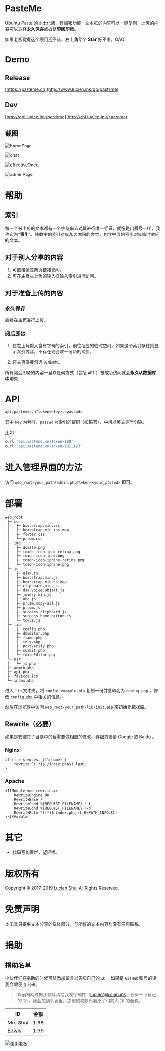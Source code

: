# PasteMe

Ubuntu Paste 的本土化版，有加密功能，文本框的内容可以一键复制，上传的内容可以选择**永久保存**或者是**即阅即焚**。

如果老板觉得这个项目还不错，右上角给个 **Star** 好不啦。QAQ

# Demo 

## Release

[https://pasteme.cn](http://www.lucien.ink/go/pasteme)

## Dev

[http://api.lucien.ink/pasteme](http://api.lucien.ink/pasteme)

## 截图

![homePage](https://github.com/LucienShui/gitcdn/blob/master/pasteme_home.png?raw=true)

![chat](https://github.com/LucienShui/gitcdn/blob/master/pasteme_chat.png?raw=true)

![effectiveOnce](https://github.com/LucienShui/gitcdn/blob/master/pasteme_read_once.png?raw=true)

![adminPage](https://github.com/LucienShui/gitcdn/blob/master/pasteme_admin.png?raw=true)

# 帮助

## 索引

每一个被上传的文本都有一个字符串去对其进行唯一标识，就像是门牌号一样，我称它为“**索引**”。纯数字的索引对应永久空间的文本，包含字母的索引对应临时空间的文本。

## 对于别人分享的内容

1. 可直接通过网页链接访问。
2. 可在主页左上角的输入框输入索引进行访问。

## 对于准备上传的内容

### 永久保存

直接在主页进行上传。

### 阅后即焚

1. 在左上角输入含有字母的索引，前往相应的临时空间，如果这个索引存在则显示索引内容，不存在则创建一份新的索引。

2. 在主页直接勾选 `阅后即焚`。

所有阅后即焚的内容一旦以任何方式（包括 `API` ）被成功访问就会**永久从数据库中消失**。

# API

```bash
api.pasteme.cn?token=<key>,<passwd>
```

其中 `key` 为索引，`passwd` 为索引的密码（如果有），中间以英文逗号分隔。

比如：

```bash
curl 'api.pasteme.cn?token=100'
curl 'api.pasteme.cn?token=101,123'
```

# 进入管理界面的方法

访问 `web_root/your_path/admin.php?token=<your_passwd>` 即可。

# 部署

```
web_root
 ├─ css
 │   ├─ bootstrap.min.css
 │   ├─ bootstrap.min.css.map
 │   ├─ footer.css
 │   └─ prism.css
 ├─ img
 │   ├─ donate.png
 │   ├─ touch-icon-ipad-retina.png
 │   ├─ touch-icon-ipad.png
 │   ├─ touch-icon-iphone-retina.png
 │   └─ touch-icon-iphone.png
 ├─ js
 │   ├─ ajax.js
 │   ├─ bootstrap.min.js
 │   ├─ bootstrap.min.js.map
 │   ├─ clipboard.min.js
 │   ├─ dao.voice.object.js
 │   ├─ jquery.min.js
 │   ├─ one.js
 │   ├─ prism.copy-all.js
 │   ├─ prism.js
 │   ├─ success.clipboard.js
 │   ├─ success.home.button.js
 │   └─ tools.js
 ├─ lib
 │   ├─ config.php
 │   ├─ dbEditor.php
 │   ├─ frame.php
 │   ├─ init.php
 │   ├─ postVerify.php
 │   ├─ submit.php
 │   └─ tableEditor.php
 └─ usr
 │   └─ js.php
 ├─ admin.php
 ├─ api.php
 ├─ favicon.ico
 └─ index.php

```

进入 `lib` 文件夹，将 `config.example.php` 复制一份并重命名为 `config.php` ，修改 `config.php` 中相关的信息。

然后在浏览器中访问 `web_root/your_path/lib/init.php` 来初始化数据库。

## Rewrite（必要）

如果是安装在子目录中的话需要做相应的修改，详细方法请 Google 或 Baidu 。

### Nginx

```
if (!-e $request_filename) {
    rewrite ^(.*)$ /index.php$1 last;
}
```

### Apache

```
<IfModule mod_rewrite.c>
    RewriteEngine On
    RewriteBase /
    RewriteCond %{REQUEST_FILENAME} !-f
    RewriteCond %{REQUEST_FILENAME} !-d
    RewriteRule ^(.*)$ index.php [L,E=PATH_INFO:$1]
</IfModule>
```

# 其它

+ 代码写的很烂，望轻喷。

# 版权所有

Copyright © 2017-2019 [Lucien Shui](http://www.lucien.ink) All Rights Reserved

# 免责声明

本工具只提供文本分享的载体部分，与所有的文本内容均没有任何联系。

# 捐助

## 捐助名单

小伙伴们在捐助的时候可以添加留言以告知自己的 `ID` ，如果是 `GitHub` 账号的话我会顺便 `@` 出来。

> 以前捐助过的小伙伴请给我发个邮件（lucien@lucien.ink）告知一下自己的 `ID` ，我会加到列表里，之前的收款码看不了付款人 `ID` 的全称。

| ID | 金额 |
|--|--|
| Mrs Shui | 1.98 |
| [Edwiv](https://github.com/Edwiv) | 1.99 |

![谢谢老板](https://github.com/LucienShui/gitcdn/blob/master/pasteme_donate.png?raw=true)
